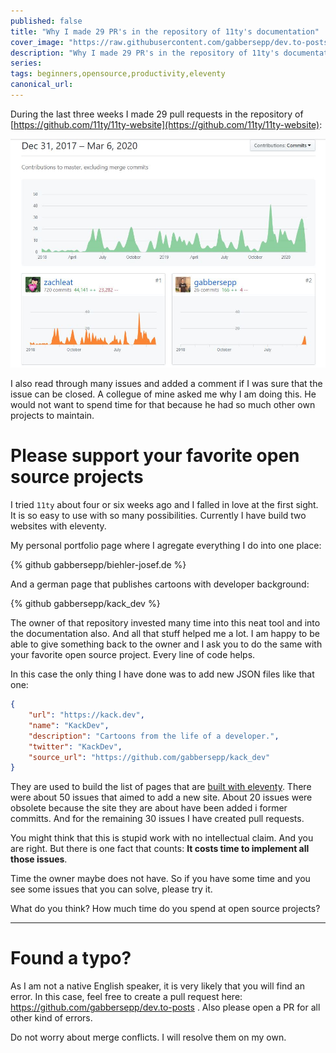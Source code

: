 ```yaml
---
published: false
title: "Why I made 29 PR's in the repository of 11ty's documentation"
cover_image: "https://raw.githubusercontent.com/gabbersepp/dev.to-posts/master/blog-posts/pr-11ty-website/assets/header.png"
description: "Why I made 29 PR's in the repository of 11ty's documentation"
series:
tags: beginners,opensource,productivity,eleventy
canonical_url:
---
```


During the last three weeks I made 29 pull requests in the repository of [https://github.com/11ty/11ty-website](https://github.com/11ty/11ty-website):

![](./assets/stats.jpg)

I also read through many issues and added a comment if I was sure that the issue can be closed. A collegue of mine asked me why I am doing this. He would not want to spend time for that because he had so much other own projects to maintain.

# Please support your favorite open source projects

I tried `11ty` about four or six weeks ago and I falled in love at the first sight. It is so easy to use with so many possibilities. Currently I have build two websites with eleventy. 

My personal portfolio page where I agregate everything I do into one place:

{% github gabbersepp/biehler-josef.de %}

And a german page that publishes cartoons with developer background:

{% github gabbersepp/kack_dev %}

The owner of that repository invested many time into this neat tool and into the documentation also. And all that stuff helped me a lot. I am happy to be able to give something back to the owner and I ask you to do the same with your favorite open source project. Every line of code helps.

In this case the only thing I have done was to add new JSON files like that one:

```json
{
	"url": "https://kack.dev",
	"name": "KackDev",
	"description": "Cartoons from the life of a developer.",
	"twitter": "KackDev",
	"source_url": "https://github.com/gabbersepp/kack_dev"
}
```

They are used to build the list of pages that are [built with eleventy](https://www.11ty.dev/docs/sites/). There were about 50 issues that aimed to add a new site. About 20 issues were obsolete because the site they are about have been added i former committs. And for the remaining 30 issues I have created pull requests.

You might think that this is stupid work with no intellectual claim. And you are right. But there is one fact that counts: **It costs time to implement all those issues**.

Time the owner maybe does not have. So if you have some time and you see some issues that you can solve, please try it.

What do you think? How much time do you spend at open source projects?

----

# Found a typo?
As I am not a native English speaker, it is very likely that you will find an error. In this case, feel free to create a pull request here: https://github.com/gabbersepp/dev.to-posts . Also please open a PR for all other kind of errors.

Do not worry about merge conflicts. I will resolve them on my own. 
